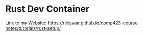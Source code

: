# Rust Dev Container

Link to my Website: https://rileywar.github.io/comp423-course-notes/tutorials/rust-setup/
